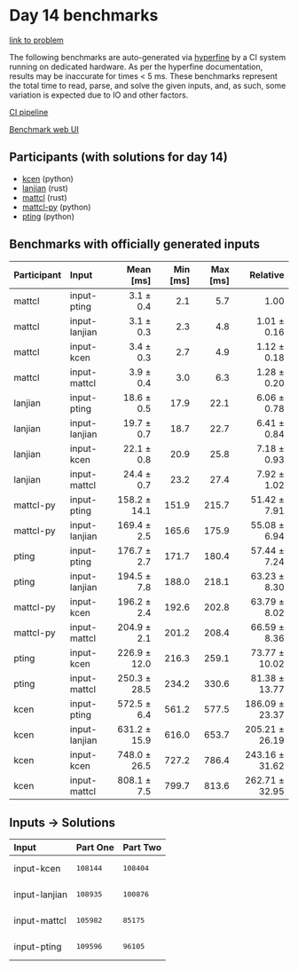 # Day 14 benchmarks

[link to problem](https://adventofcode.com/2023/day/14)

The following benchmarks are auto-generated via
[hyperfine](https://github.com/sharkdp/hyperfine) by a CI system running on
dedicated hardware. As per the hyperfine documentation, results may be
inaccurate for times < 5 ms. These benchmarks represent the total time to read,
parse, and solve the given inputs, and, as such, some variation is expected due
to IO and other factors.

[CI pipeline](http://ci.papercode.net:8080/teams/main/pipelines/aoc2023)

[Benchmark web UI](https://aoc.ancalagon.black)


## Participants (with solutions for day 14)

- [kcen](https://github.com/kcen/aoc2023) (python)
- [lanjian](https://github.com/lanjian/aoc-2023) (rust)
- [mattcl](https://github.com/mattcl/aoc2023) (rust)
- [mattcl-py](https://github.com/mattcl/aoc2023-py) (python)
- [pting](https://github.com/pting/aoc2023) (python)


## Benchmarks with officially generated inputs

| Participant | Input | Mean [ms] | Min [ms] | Max [ms] | Relative |
|:---|:---|---:|---:|---:|---:|
| mattcl | input-pting | 3.1 ± 0.4 | 2.1 | 5.7 | 1.00 |
| mattcl | input-lanjian | 3.1 ± 0.3 | 2.3 | 4.8 | 1.01 ± 0.16 |
| mattcl | input-kcen | 3.4 ± 0.3 | 2.7 | 4.9 | 1.12 ± 0.18 |
| mattcl | input-mattcl | 3.9 ± 0.4 | 3.0 | 6.3 | 1.28 ± 0.20 |
| lanjian | input-pting | 18.6 ± 0.5 | 17.9 | 22.1 | 6.06 ± 0.78 |
| lanjian | input-lanjian | 19.7 ± 0.7 | 18.7 | 22.7 | 6.41 ± 0.84 |
| lanjian | input-kcen | 22.1 ± 0.8 | 20.9 | 25.8 | 7.18 ± 0.93 |
| lanjian | input-mattcl | 24.4 ± 0.7 | 23.2 | 27.4 | 7.92 ± 1.02 |
| mattcl-py | input-pting | 158.2 ± 14.1 | 151.9 | 215.7 | 51.42 ± 7.91 |
| mattcl-py | input-lanjian | 169.4 ± 2.5 | 165.6 | 175.9 | 55.08 ± 6.94 |
| pting | input-pting | 176.7 ± 2.7 | 171.7 | 180.4 | 57.44 ± 7.24 |
| pting | input-lanjian | 194.5 ± 7.8 | 188.0 | 218.1 | 63.23 ± 8.30 |
| mattcl-py | input-kcen | 196.2 ± 2.4 | 192.6 | 202.8 | 63.79 ± 8.02 |
| mattcl-py | input-mattcl | 204.9 ± 2.1 | 201.2 | 208.4 | 66.59 ± 8.36 |
| pting | input-kcen | 226.9 ± 12.0 | 216.3 | 259.1 | 73.77 ± 10.02 |
| pting | input-mattcl | 250.3 ± 28.5 | 234.2 | 330.6 | 81.38 ± 13.77 |
| kcen | input-pting | 572.5 ± 6.4 | 561.2 | 577.5 | 186.09 ± 23.37 |
| kcen | input-lanjian | 631.2 ± 15.9 | 616.0 | 653.7 | 205.21 ± 26.19 |
| kcen | input-kcen | 748.0 ± 26.5 | 727.2 | 786.4 | 243.16 ± 31.62 |
| kcen | input-mattcl | 808.1 ± 7.5 | 799.7 | 813.6 | 262.71 ± 32.95 |


## Inputs -> Solutions

| Input | Part One | Part Two |
|:---|:---|:---|
|input-kcen|<pre>108144</pre>|<pre>108404</pre>|
|input-lanjian|<pre>108935</pre>|<pre>100876</pre>|
|input-mattcl|<pre>105982</pre>|<pre>85175</pre>|
|input-pting|<pre>109596</pre>|<pre>96105</pre>|